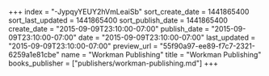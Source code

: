 +++
index = "-JypqyYEUY2hVmLeaiSb"
sort_create_date = 1441865400
sort_last_updated = 1441865400
sort_publish_date = 1441865400
create_date = "2015-09-09T23:10:00-07:00"
publish_date = "2015-09-09T23:10:00-07:00"
date = "2015-09-09T23:10:00-07:00"
last_updated = "2015-09-09T23:10:00-07:00"
preview_url = "55f90a97-ee89-f7c7-2321-6259a1e81cbe"
name = "Workman Publishing"
title = "Workman Publishing"
books_publisher = ["publishers/workman-publishing.md"]
+++
